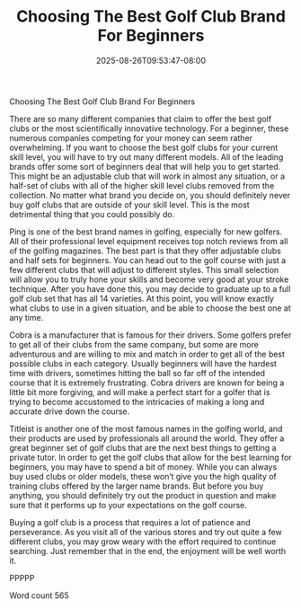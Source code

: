 ﻿---
title: "Choosing The Best Golf Club Brand For Beginners"
date: 2025-08-26T09:53:47-08:00
description: "Choosing the Right Golf Clubs TXT Tips for Web Success"
featured_image: "/images/Choosing the Right Golf Clubs TXT.jpg"
tags: ["Choosing the Right Golf Clubs TXT"]
---

Choosing The Best Golf Club Brand For Beginners

There are so many different companies that claim to offer the best golf clubs or the most scientifically innovative technology. For a beginner, these numerous companies competing for your money can seem rather overwhelming. If you want to choose the best golf clubs for your current skill level, you will have to try out many different models. All of the leading brands offer some sort of beginners deal that will help you to get started. This might be an adjustable club that will work in almost any situation, or a half-set of clubs with all of the higher skill level clubs removed from the collection. No matter what brand you decide on, you should definitely never buy golf clubs that are outside of your skill level. This is the most detrimental thing that you could possibly do.

Ping is one of the best brand names in golfing, especially for new golfers. All of their professional level equipment receives top notch reviews from all of the golfing magazines. The best part is that they offer adjustable clubs and half sets for beginners. You can head out to the golf course with just a few different clubs that will adjust to different styles. This small selection will allow you to truly hone your skills and become very good at your stroke technique. After you have done this, you may decide to graduate up to a full golf club set that has all 14 varieties. At this point, you will know exactly what clubs to use in a given situation, and be able to choose the best one at any time.

Cobra is a manufacturer that is famous for their drivers. Some golfers prefer to get all of their clubs from the same company, but some are more adventurous and are willing to mix and match in order to get all of the best possible clubs in each category. Usually beginners will have the hardest time with drivers, sometimes hitting the ball so far off of the intended course that it is extremely frustrating. Cobra drivers are known for being a little bit more forgiving, and will make a perfect start for a golfer that is trying to become accustomed to the intricacies of making a long and accurate drive down the course.

Titleist is another one of the most famous names in the golfing world, and their products are used by professionals all around the world. They offer a great beginner set of golf clubs that are the next best things to getting a private tutor. In order to get the golf clubs that allow for the best learning for beginners, you may have to spend a bit of money. While you can always buy used clubs or older models, these won’t give you the high quality of training clubs offered by the larger name brands. But before you buy anything, you should definitely try out the product in question and make sure that it performs up to your expectations on the golf course.

Buying a golf club is a process that requires a lot of patience and perseverance. As you visit all of the various stores and try out quite a few different clubs, you may grow weary with the effort required to continue searching. Just remember that in the end, the enjoyment will be well worth it.

PPPPP

Word count 565


